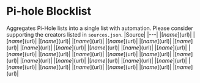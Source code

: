 # Pi-hole Blocklist
Aggregates Pi-Hole lists into a single list with automation. Please consider supporting the creators listed in `sources.json`.
|Source|
|---|
|[$name]($url)|
|[$name]($url)|
|[$name]($url)|
|[$name]($url)|
|[$name]($url)|
|[$name]($url)|
|[$name]($url)|
|[$name]($url)|
|[$name]($url)|
|[$name]($url)|
|[$name]($url)|
|[$name]($url)|
|[$name]($url)|
|[$name]($url)|
|[$name]($url)|
|[$name]($url)|
|[$name]($url)|
|[$name]($url)|
|[$name]($url)|
|[$name]($url)|
|[$name]($url)|
|[$name]($url)|
|[$name]($url)|
|[$name]($url)|
|[$name]($url)|
|[$name]($url)|
|[$name]($url)|
|[$name]($url)|
|[$name]($url)|

